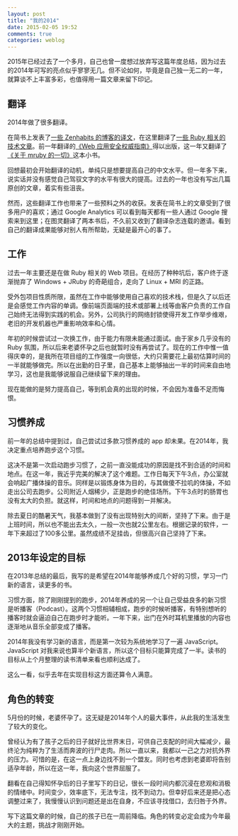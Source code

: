 ```yaml
---
layout: post
title: "我的2014"
date: 2015-02-05 19:52
comments: true
categories: weblog
---
```

2015年已经过去了一个多月，自己也曾一度想过放弃写这篇年度总结，因为过去的2014年可写的亮点似乎寥寥无几。但不论如何，毕竟是自己独一无二的一年，就算谈不上丰富多彩，也值得用一篇文章来留下印记。

## 翻译

2014年做了很多翻译。

在简书上发表了[一些 Zenhabits 的博客的译文](http://www.jianshu.com/users/Me7Qst/latest_articles)，在这里翻译了[一些 Ruby 相关的技术文章](http://zhaowen.me/blog/categories/translation/)。前一年翻译的[《Web 应用安全权威指南》](http://www.ituring.com.cn/book/1249)得以出版，这一年又翻译了[《关于 mruby 的一切》](http://www.ituring.com.cn/book/1339)这本小书。

回想最初会开始翻译的动机，单纯只是想要提高自己的中文水平。但一年多下来，说实话并没有感觉自己驾驭文字的水平有很大的提高。过去的一年也没有写出几篇原创的文章，着实有些沮丧。

然而，这些翻译工作也带来了一些预料之外的收获。发表在简书上的文章受到了很多用户的喜欢；通过 Google Analytics 可以看到每天都有一些人通过 Google 搜索来到这里；在图灵翻译了两本书后，不久前又收到了翻译杂志连载的邀请。看到自己的翻译成果能够对别人有所帮助，无疑是最开心的事了。

## 工作

过去一年主要还是在做 Ruby 相关的 Web 项目。在经历了种种坑后，客户终于逐渐抛弃了 Windows + JRuby 的奇葩组合，走向了 Linux + MRI 的正路。

受外包项目性质所限，虽然在工作中能够使用自己喜欢的技术栈，但是久了以后还是会感觉工作内容的单调。像前端页面端的技术或部署上线等由客户负责的工作自己始终无法得到实践的机会。另外，公司执行的网络封锁使得开发工作举步维艰，老旧的开发机器也严重影响效率和心情。

年初的时候尝试过一次换工作，由于能力有限未能通过面试。由于家乡几乎没有的 Ruby 氛围，所以后来老婆怀孕之后也就暂时没有再尝试了。现在的工作中惟一值得庆幸的，是我所在项目组的工作强度一向很低，大约只需要花上最初估算时间的一半就能够做完。所以在出勤的日子里，自己基本上能够抽出一半的时间来自由地学习，这也是我能够说服自己继续留下来的理由。

现在能做的是努力提高自己，等到机会真的出现的时候，不会因为准备不足而悔恨。

## 习惯养成

前一年的总结中提到过，自己尝试过多款习惯养成的 app 却未果。在2014年，我决定重点培养跑步这个习惯。

这决不是第一次启动跑步习惯了，之前一直没能成功的原因是找不到合适的时间和地点。在这一年，我近乎完美的解决了这个难题。工作日每天下午3点，办公室就会响起广播体操的音乐。同样是以锻炼身体为目的，与其做傻不拉叽的体操，不如走出公司去跑步。公司附近人烟稀少，正是跑步的绝佳场所。下午3点时的肠胃也没有太大的负担。就这样，时间和地点的问题得到一并解决。

除去夏日的酷暑天气，我基本做到了没有出现特别大的间断，坚持了下来。由于是上班时间，所以也不能出去太久，一般一次也就2公里左右。根据记录的软件，一年下来超过了100多公里。虽然成绩不足挂齿，但很高兴自己坚持了下来。

## 2013年设定的目标

在2013年总结的最后，我写的是希望在2014年能够养成几个好的习惯，学习一门新的语言，读更多的书。

习惯方面，除了刚刚提到的跑步，2014年养成的另一个让自己受益良多的新习惯是听播客（Podcast）。这两个习惯相辅相成，跑步的时候听播客，有特别想听的播客时就会逼迫自己在跑步时才能听。一年下来，出门在外时耳机里播放的内容也逐渐地从音乐全部变成了播客。

2014年我没有学习新的语言，而是第一次较为系统地学习了一遍 JavaScript。JavaScript 对我来说也算半个新语言，所以这个目标只能算完成了一半。读书的目标从上个月整理的读书清单来看也顺利达成了。

这么一看，似乎去年在实现目标这方面还算令人满意。

## 角色的转变

5月份的时候，老婆怀孕了。这无疑是2014年个人的最大事件，从此我的生活发生了较大的变化。

曾经认为有了孩子之后的日子就好比世界末日，可供自己支配的时间大幅减少，最终沦为纯粹为了生活而奔波的行尸走肉。所以一直以来，我都以一己之力对抗外界的压力。可惜的是，在这一点上身边找不到一个盟友。同时也考虑到老婆即将告别适孕年龄，所以在这一年，我向这个世界屈服了。

翻看在自己得知怀孕后的日子里写下的日记，很长一段时间内都沉浸在悲观和消极的情绪中。时间变少，效率底下，无法专注，找不到动力。但幸好后来还是把心态调整过来了，我慢慢认识到问题还是出在自身，不应该寻找借口，去归咎于外界。

写下这篇文章的时候，自己的孩子已在一周前降临。角色的转变必定会成为今年最大的主题，挑战才刚刚开始。